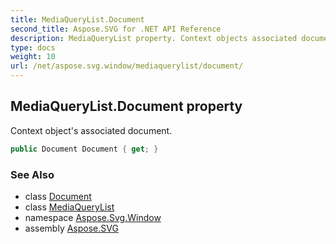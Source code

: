 ```yaml
---
title: MediaQueryList.Document
second_title: Aspose.SVG for .NET API Reference
description: MediaQueryList property. Context objects associated document
type: docs
weight: 10
url: /net/aspose.svg.window/mediaquerylist/document/
---
```

## MediaQueryList.Document property

Context object's associated document.

```csharp
public Document Document { get; }
```

### See Also

* class [Document](../../../aspose.svg.dom/document/)
* class [MediaQueryList](../)
* namespace [Aspose.Svg.Window](../../../aspose.svg.window/)
* assembly [Aspose.SVG](../../../)
